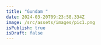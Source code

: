 ```yaml
---
title: "Gundam "
date: 2024-03-20T09:23:58.334Z
image: /src/assets/images/pic1.png
isPublish: true
isDraft: false
---
```

